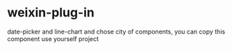 # weixin-plug-in
date-picker and line-chart and chose city of components, you can copy this component use yourself project
